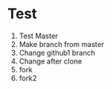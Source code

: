 # Test

1. Test Master
2. Make branch from master
3. Change github1 branch
4. Change after clone
5. fork
6. fork2
